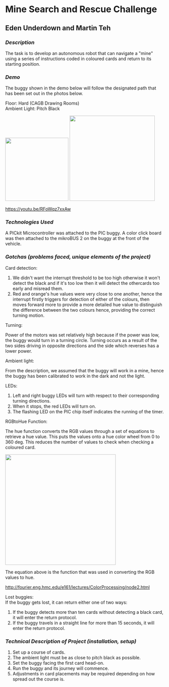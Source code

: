 # **Mine Search and Rescue Challenge**
## **Eden Underdown and Martin Teh**

### *Description*
The task is to develop an autonomous robot that can navigate a "mine" using a series of instructions coded in coloured cards and return to its starting position.

### *Demo*
The buggy shown in the demo below will follow the designated path that has been set out in the photos below.

Floor: Hard (CAGB Drawing Rooms)\
Ambient Light: Pitch Black

<img src="gifs\buggy_course.jpg" width="200">

<img src="gifs\course_physical.jpg" width="270">

https://youtu.be/RFoWqz7xxAw

### *Technologies Used*
A PICkit Microcontroller was attached to the PIC buggy. A color click board was then attached to the mikroBUS 2 on the buggy at the front of the vehicle.

### *Gotchas (problems faced, unique elements of the project)*
Card detection:
1. We didn't want the interrupt threshold to be too high otherwise it won't detect the black and if it's too low then it will detect the othercards too early and misread them.
2. Red and orange's hue values were very close to one another, hence the interrupt firstly triggers for detection of either of the colours, then moves forward more to provide a more detailed hue value to distinguish the difference between the two colours hence, providing the correct turning motion.

Turning:
<p>Power of the motors was set relatively high because if the power was low, the buggy would turn in a turning circle. Turning occurs as a result of the two sides driving in opposite directions and the side which reverses has a lower power.</p>

Ambient light:
<p>From the description, we assumed that the buggy will work in a mine, hence the buggy has been calibrated to work in the dark and not the light.</p>

LEDs:
1. Left and right buggy LEDs will turn with respect to their corresponding turning directions. 
2. When it stops, the red LEDs will turn on.
3. The flashing LED on the PIC chip itself indicates the running of the timer.

RGBtoHue Function:
<p>The hue function converts the RGB values through a set of equations to retrieve a hue value. This puts the values onto a hue color wheel from 0 to 360 deg. This reduces the number of values to check when checking a coloured card.</p>
<img src="gifs\rgb to hue equation.PNG" width="350">

The equation above is the function that was used in converting the RGB values to hue.

http://fourier.eng.hmc.edu/e161/lectures/ColorProcessing/node2.html

Lost buggies:\
If the buggy gets lost, it can return either one of two ways:
1. If the buggy detects more than ten cards without detecting a black card, it will enter the return protocol.
2. If the buggy travels in a straight line for more than 15 seconds, it will enter the return protocol.

### *Technical Description of Project (installation, setup)*

1. Set up a course of cards.
2. The ambient light must be as close to pitch black as possible.
3. Set the buggy facing the first card head-on.
4. Run the buggy and its journey will commence.
5. Adjustments in card placements may be required depending on how spread out the course is. 